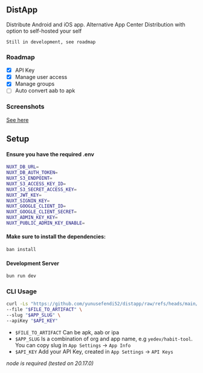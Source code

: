 ## DistApp

Distribute Android and iOS app. Alternative App Center Distribution with option to self-hosted your self

```
Still in development, see roadmap
```

### Roadmap
- [x] API Key
- [x] Manage user access
- [x] Manage groups
- [ ] Auto convert aab to apk

### Screenshots

[See here](./screenshots)

## Setup

#### Ensure you have the required .env

```bash
NUXT_DB_URL=
NUXT_DB_AUTH_TOKEN=
NUXT_S3_ENDPOINT=
NUXT_S3_ACCESS_KEY_ID=
NUXT_S3_SECRET_ACCESS_KEY=
NUXT_JWT_KEY=
NUXT_SIGNIN_KEY=
NUXT_GOOGLE_CLIENT_ID=
NUXT_GOOGLE_CLIENT_SECRET=
NUXT_ADMIN_KEY_KEY=
NUXT_PUBLIC_ADMIN_KEY_ENABLE=
```

#### Make sure to install the dependencies:

```bash
ban install
```

#### Development Server

```bash
bun run dev
```

### CLI Usage

```sh
curl -Ls "https://github.com/yunusefendi52/distapp/raw/refs/heads/main/cli/cli.sh" | sh -s -- --distribute \
--file "$FILE_TO_ARTIFACT" \
--slug "$APP_SLUG" \
--apiKey "$API_KEY"
```

- `$FILE_TO_ARTIFACT` Can be apk, aab or ipa
- `$APP_SLUG` Is a combination of org and app name, e.g `yedev/habit-tool`. You can copy slug in `App Settings` -> `App Info`
- `$API_KEY` Add your API Key, created in `App Settings` -> `API Keys`

*node is required (tested on 20.17.0)*
